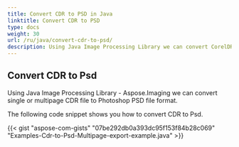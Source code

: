 ```yaml
---
title: Convert CDR to PSD in Java
linktitle: Convert CDR to PSD
type: docs
weight: 30
url: /ru/java/convert-cdr-to-psd/
description: Using Java Image Processing Library we can convert CorelDRAW CDR image to Photoshop PSD format.
---
```


## **Convert CDR to Psd**
Using Java Image Processing Library - Aspose.Imaging we can convert single or multipage CDR file to Photoshop PSD file format.

The following code snippet shows you how to convert CDR to Psd.

{{< gist "aspose-com-gists" "07be292db0a393dc95f153f84b28c069" "Examples-Cdr-to-Psd-Multipage-export-example.java" >}}
